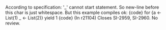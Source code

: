 According to specification: '_' cannot start statement.
So new-line before this char is just whitespace.
But this example compiles ok:
{code}
for {a <- List(1)
     _ <- List(2)} yield  1
{code}
(In r21104) Closes SI-2959, SI-2960. No review.
